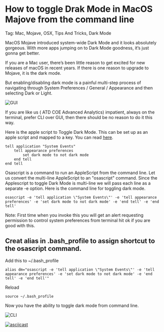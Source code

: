 # How to toggle Drak Mode in MacOS Majove from the command line

Tag: Mac, Mojave, OSX, Tips And Tricks, Dark Mode

MacOS Mojave introduced system-wide Dark Mode and it looks absolutely gorgeous. With more apps jumping on to Dark Mode goodness, it’s just gonna get better. 

If you are a Mac user, there’s been little reason to get excited for new releases of macOS in recent years. If there is one reason to upgrade to Mojave, it is the dark mode. 

But enabling/disabling dark mode is a painful multi-step process of navigating through System Preferences / General / Appearance and then selecting Dark or Light. 

![GUI](resource/Toggle_Dark_Mode_GUI.gif)

If you are like us ( ATD COE Advanced Analytics) impatient, always on the terminal, prefer CLI over GUI, then there should be no reason to do it this way. 

Here is the apple script to Toggle Dark Mode. This can be set up as an apple script and mapped to a key. You can read [here](https://www.macobserver.com/tips/quick-tip/change-light-dark-mode-applescript-app/). 

```shell
tell application "System Events"
    tell appearance preferences
        set dark mode to not dark mode
    end tell
end tell
```

Osascript is a command to run an AppleScript from the command line.  Let us convert the multi-line AppleScript to an "osascript" command. Since the Applescript to toggle Dark Mode is multi-line we will pass each line as a separate -e option. Here is the command line for toggling dark mode. 

```shell
osascript -e 'tell application \"System Events\"' -e 'tell appearance preferences' -e 'set dark mode to not dark mode' -e 'end tell' -e 'end tell'
```


Note: First time when you invoke this you will get an alert requesting permission to control system preferences from terminal hit ok if you are good with this. 

## Creat alias in  .bash_profile to assign shortcut to the osascript command. 

Add this to ~/.bash_profile
```shell
alias dm="osascript -e 'tell application \"System Events\"' -e 'tell appearance preferences' -e 'set dark mode to not dark mode' -e 'end tell' -e 'end tell'"
```

Reload
```shell
source ~/.bash_profile
```

Now you have the ability to toggle dark mode from command line. 



![CLI](resource/Toggle_Dark_Mode_CLI.gif)

[![asciicast](https://asciinema.org/a/241237.svg)](https://asciinema.org/a/241237)



